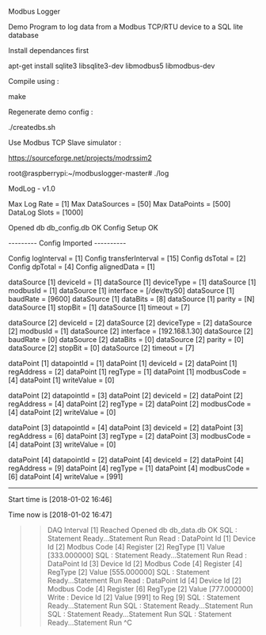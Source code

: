 Modbus Logger

Demo Program to log data from a Modbus TCP/RTU device to a SQL lite database


Install dependances first

apt-get install sqlite3 libsqlite3-dev libmodbus5 libmodbus-dev


Compile using :

make


Regenerate demo config :

./createdbs.sh


Use Modbus TCP Slave simulator :

https://sourceforge.net/projects/modrssim2




root@raspberrypi:~/modbuslogger-master# ./log

ModLog - v1.0

Max Log Rate    = [1]
Max DataSources = [50]
Max DataPoints  = [500]
DataLog Slots   = [1000]

Opened db db_config.db OK
Config Setup OK


--------- Config Imported ----------

Config logInterval       = [1]
Config transferInterval  = [15]
Config dsTotal           = [2]
Config dpTotal           = [4]
Config alignedData       = [1]


dataSource [1] deviceId    = [1]
dataSource [1] deviceType  = [1]
dataSource [1] modbusId    = [1]
dataSource [1] interface   = [/dev/ttyS0]
dataSource [1] baudRate    = [9600]
dataSource [1] dataBits    = [8]
dataSource [1] parity      = [N]
dataSource [1] stopBit     = [1]
dataSource [1] timeout     = [7]

dataSource [2] deviceId    = [2]
dataSource [2] deviceType  = [2]
dataSource [2] modbusId    = [1]
dataSource [2] interface   = [192.168.1.30]
dataSource [2] baudRate    = [0]
dataSource [2] dataBits    = [0]
dataSource [2] parity      = [0]
dataSource [2] stopBit     = [0]
dataSource [2] timeout     = [7]


dataPoint [1] datapointId = [1]
dataPoint [1] deviceId    = [2]
dataPoint [1] regAddress  = [2]
dataPoint [1] regType     = [1]
dataPoint [1] modbusCode  = [4]
dataPoint [1] writeValue  = [0]

dataPoint [2] datapointId = [3]
dataPoint [2] deviceId    = [2]
dataPoint [2] regAddress  = [4]
dataPoint [2] regType     = [2]
dataPoint [2] modbusCode  = [4]
dataPoint [2] writeValue  = [0]

dataPoint [3] datapointId = [4]
dataPoint [3] deviceId    = [2]
dataPoint [3] regAddress  = [6]
dataPoint [3] regType     = [2]
dataPoint [3] modbusCode  = [4]
dataPoint [3] writeValue  = [0]

dataPoint [4] datapointId = [2]
dataPoint [4] deviceId    = [2]
dataPoint [4] regAddress  = [9]
dataPoint [4] regType     = [1]
dataPoint [4] modbusCode  = [6]
dataPoint [4] writeValue  = [991]

------------------------------------



Start time is [2018-01-02 16:46]

Time now is [2018-01-02 16:47]
>>DAQ Interval [1] Reached
Opened db db_data.db OK
SQL   : Statement Ready...Statement Run
Read  : DataPoint Id [1] Device Id [2] Modbus Code [4] Register [2] RegType [1] Value [333.000000]
SQL   : Statement Ready...Statement Run
Read  : DataPoint Id [3] Device Id [2] Modbus Code [4] Register [4] RegType [2] Value [555.000000]
SQL   : Statement Ready...Statement Run
Read  : DataPoint Id [4] Device Id [2] Modbus Code [4] Register [6] RegType [2] Value [777.000000]
Write : Device Id [2] Value [991] to Reg [9]
SQL   : Statement Ready...Statement Run
SQL   : Statement Ready...Statement Run
SQL   : Statement Ready...Statement Run
SQL   : Statement Ready...Statement Run
^C
